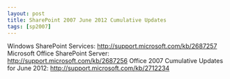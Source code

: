 ```yaml
---
layout: post
title: SharePoint 2007 June 2012 Cumulative Updates
tags: [sp2007]
---
```


Windows SharePoint Services: <http://support.microsoft.com/kb/2687257>
Microsoft Office SharePoint Server: <http://support.microsoft.com/kb/2687256>
Office 2007 Cumulative Updates for June 2012: <http://support.microsoft.com/kb/2712234>

